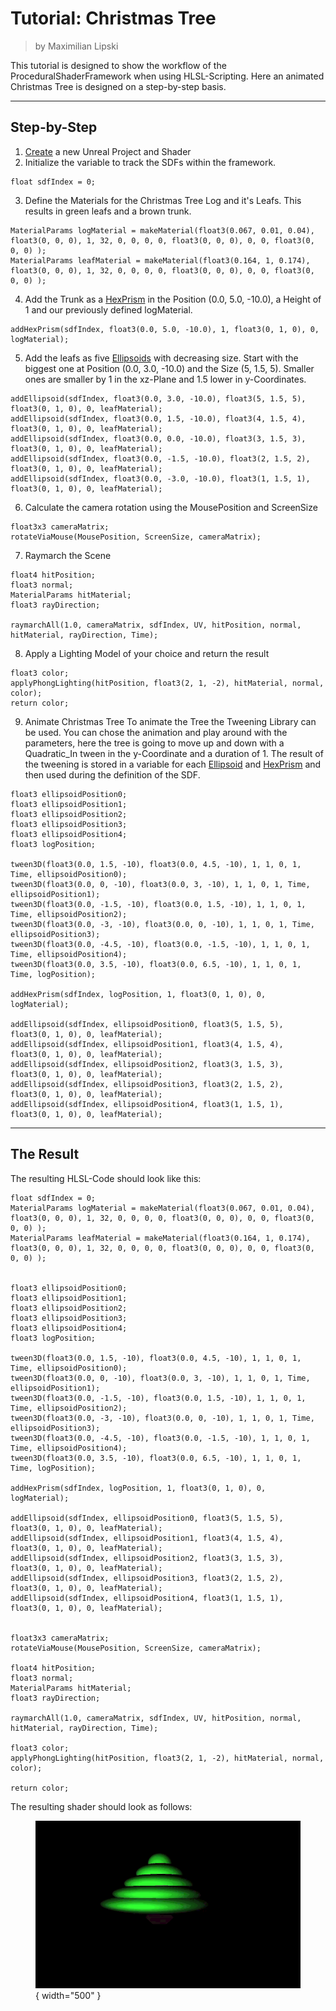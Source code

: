 <div class="container">
    <h1 class="main-heading">Tutorial: Christmas Tree</h1>
    <blockquote class="author">by Maximilian Lipski</blockquote>
</div>

This tutorial is designed to show the workflow of the ProceduralShaderFramework when using HLSL-Scripting. Here an animated Christmas Tree is designed on a step-by-step basis.

---

## Step-by-Step

1. [Create](../../unreal.md) a new Unreal Project and Shader 
2. Initialize the variable to track the SDFs within the framework.
```hlsl
float sdfIndex = 0;
```
3. Define the Materials for the Christmas Tree Log and it's Leafs. This results in green leafs and a brown trunk.

```hlsl
MaterialParams logMaterial = makeMaterial(float3(0.067, 0.01, 0.04), float3(0, 0, 0), 1, 32, 0, 0, 0, 0, float3(0, 0, 0), 0, 0, float3(0, 0, 0) );
MaterialParams leafMaterial = makeMaterial(float3(0.164, 1, 0.174), float3(0, 0, 0), 1, 32, 0, 0, 0, 0, float3(0, 0, 0), 0, 0, float3(0, 0, 0) );
```
4. Add the Trunk as a [HexPrism](../sdfs/hexPrism.md) in the Position (0.0, 5.0, -10.0), a Height of 1 and our previously defined logMaterial.

```hlsl
addHexPrism(sdfIndex, float3(0.0, 5.0, -10.0), 1, float3(0, 1, 0), 0, logMaterial);
```

5. Add the leafs as five [Ellipsoids](../sdfs/ellipsoid.md) with decreasing size. Start with the biggest one at Position (0.0, 3.0, -10.0) and the Size (5, 1.5, 5). Smaller ones are smaller by 1 in the xz-Plane and 1.5 lower in y-Coordinates. 
```hlsl
addEllipsoid(sdfIndex, float3(0.0, 3.0, -10.0), float3(5, 1.5, 5), float3(0, 1, 0), 0, leafMaterial);
addEllipsoid(sdfIndex, float3(0.0, 1.5, -10.0), float3(4, 1.5, 4), float3(0, 1, 0), 0, leafMaterial);
addEllipsoid(sdfIndex, float3(0.0, 0.0, -10.0), float3(3, 1.5, 3), float3(0, 1, 0), 0, leafMaterial);
addEllipsoid(sdfIndex, float3(0.0, -1.5, -10.0), float3(2, 1.5, 2), float3(0, 1, 0), 0, leafMaterial);
addEllipsoid(sdfIndex, float3(0.0, -3.0, -10.0), float3(1, 1.5, 1), float3(0, 1, 0), 0, leafMaterial);
```

6. Calculate the camera rotation using the MousePosition and ScreenSize
```hlsl
float3x3 cameraMatrix;
rotateViaMouse(MousePosition, ScreenSize, cameraMatrix);
```

7. Raymarch the Scene
```hlsl
float4 hitPosition;
float3 normal;
MaterialParams hitMaterial;
float3 rayDirection;

raymarchAll(1.0, cameraMatrix, sdfIndex, UV, hitPosition, normal, hitMaterial, rayDirection, Time);
```

8. Apply a Lighting Model of your choice and return the result
```hlsl
float3 color;
applyPhongLighting(hitPosition, float3(2, 1, -2), hitMaterial, normal, color);
return color;
```

9. Animate Christmas Tree
To animate the Tree the Tweening Library can be used. You can chose the animation and play around with the parameters, here the tree is going to move up and down with a Quadratic_In tween in the y-Coordinate and a duration of 1. The result of the tweening is stored in a variable for each [Ellipsoid](../sdfs/ellipsoid.md) and [HexPrism](../sdfs/hexPrism.md) and then used during the definition of the SDF.

```hlsl
float3 ellipsoidPosition0;
float3 ellipsoidPosition1;
float3 ellipsoidPosition2;
float3 ellipsoidPosition3;
float3 ellipsoidPosition4;
float3 logPosition;

tween3D(float3(0.0, 1.5, -10), float3(0.0, 4.5, -10), 1, 1, 0, 1, Time, ellipsoidPosition0);
tween3D(float3(0.0, 0, -10), float3(0.0, 3, -10), 1, 1, 0, 1, Time, ellipsoidPosition1);
tween3D(float3(0.0, -1.5, -10), float3(0.0, 1.5, -10), 1, 1, 0, 1, Time, ellipsoidPosition2);
tween3D(float3(0.0, -3, -10), float3(0.0, 0, -10), 1, 1, 0, 1, Time, ellipsoidPosition3);
tween3D(float3(0.0, -4.5, -10), float3(0.0, -1.5, -10), 1, 1, 0, 1, Time, ellipsoidPosition4);
tween3D(float3(0.0, 3.5, -10), float3(0.0, 6.5, -10), 1, 1, 0, 1, Time, logPosition);

addHexPrism(sdfIndex, logPosition, 1, float3(0, 1, 0), 0, logMaterial);

addEllipsoid(sdfIndex, ellipsoidPosition0, float3(5, 1.5, 5), float3(0, 1, 0), 0, leafMaterial);
addEllipsoid(sdfIndex, ellipsoidPosition1, float3(4, 1.5, 4), float3(0, 1, 0), 0, leafMaterial);
addEllipsoid(sdfIndex, ellipsoidPosition2, float3(3, 1.5, 3), float3(0, 1, 0), 0, leafMaterial);
addEllipsoid(sdfIndex, ellipsoidPosition3, float3(2, 1.5, 2), float3(0, 1, 0), 0, leafMaterial);
addEllipsoid(sdfIndex, ellipsoidPosition4, float3(1, 1.5, 1), float3(0, 1, 0), 0, leafMaterial);

```
--- 

## The Result

The resulting HLSL-Code should look like this:
```hlsl
float sdfIndex = 0;
MaterialParams logMaterial = makeMaterial(float3(0.067, 0.01, 0.04), float3(0, 0, 0), 1, 32, 0, 0, 0, 0, float3(0, 0, 0), 0, 0, float3(0, 0, 0) );
MaterialParams leafMaterial = makeMaterial(float3(0.164, 1, 0.174), float3(0, 0, 0), 1, 32, 0, 0, 0, 0, float3(0, 0, 0), 0, 0, float3(0, 0, 0) );


float3 ellipsoidPosition0;
float3 ellipsoidPosition1;
float3 ellipsoidPosition2;
float3 ellipsoidPosition3;
float3 ellipsoidPosition4;
float3 logPosition;

tween3D(float3(0.0, 1.5, -10), float3(0.0, 4.5, -10), 1, 1, 0, 1, Time, ellipsoidPosition0);
tween3D(float3(0.0, 0, -10), float3(0.0, 3, -10), 1, 1, 0, 1, Time, ellipsoidPosition1);
tween3D(float3(0.0, -1.5, -10), float3(0.0, 1.5, -10), 1, 1, 0, 1, Time, ellipsoidPosition2);
tween3D(float3(0.0, -3, -10), float3(0.0, 0, -10), 1, 1, 0, 1, Time, ellipsoidPosition3);
tween3D(float3(0.0, -4.5, -10), float3(0.0, -1.5, -10), 1, 1, 0, 1, Time, ellipsoidPosition4);
tween3D(float3(0.0, 3.5, -10), float3(0.0, 6.5, -10), 1, 1, 0, 1, Time, logPosition);

addHexPrism(sdfIndex, logPosition, 1, float3(0, 1, 0), 0, logMaterial);

addEllipsoid(sdfIndex, ellipsoidPosition0, float3(5, 1.5, 5), float3(0, 1, 0), 0, leafMaterial);
addEllipsoid(sdfIndex, ellipsoidPosition1, float3(4, 1.5, 4), float3(0, 1, 0), 0, leafMaterial);
addEllipsoid(sdfIndex, ellipsoidPosition2, float3(3, 1.5, 3), float3(0, 1, 0), 0, leafMaterial);
addEllipsoid(sdfIndex, ellipsoidPosition3, float3(2, 1.5, 2), float3(0, 1, 0), 0, leafMaterial);
addEllipsoid(sdfIndex, ellipsoidPosition4, float3(1, 1.5, 1), float3(0, 1, 0), 0, leafMaterial);


float3x3 cameraMatrix;
rotateViaMouse(MousePosition, ScreenSize, cameraMatrix);

float4 hitPosition;
float3 normal;
MaterialParams hitMaterial;
float3 rayDirection;

raymarchAll(1.0, cameraMatrix, sdfIndex, UV, hitPosition, normal, hitMaterial, rayDirection, Time);

float3 color;
applyPhongLighting(hitPosition, float3(2, 1, -2), hitMaterial, normal, color);

return color;
```

The resulting shader should look as follows:
    <figure markdown="span">
    ![Unreal Christmas Tree HLSL: Final Output](../images/christmasTree/chrismastree_hlsl.gif){ width="500" }
    </figure>
